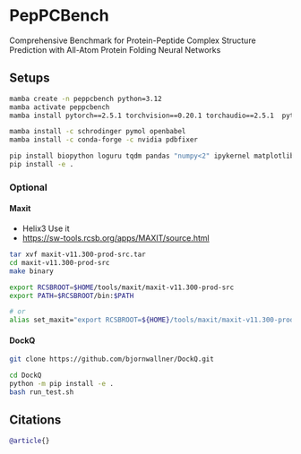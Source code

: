 # PepPCBench

Comprehensive Benchmark for Protein-Peptide Complex Structure Prediction with All-Atom Protein Folding Neural Networks

## Setups

```bash
mamba create -n peppcbench python=3.12
mamba activate peppcbench
mamba install pytorch==2.5.1 torchvision==0.20.1 torchaudio==2.5.1  pytorch-cuda=11.8 -c pytorch -c nvidia

mamba install -c schrodinger pymol openbabel
mamba install -c conda-forge -c nvidia pdbfixer

pip install biopython loguru tqdm pandas "numpy<2" ipykernel matplotlib seaborn fire pdb-tools gemmi gpustat absl-py
pip install -e .
```

### Optional

#### Maxit

- Helix3 Use it
- <https://sw-tools.rcsb.org/apps/MAXIT/source.html>

```bash
tar xvf maxit-v11.300-prod-src.tar
cd maxit-v11.300-prod-src
make binary

export RCSBROOT=$HOME/tools/maxit/maxit-v11.300-prod-src
export PATH=$RCSBROOT/bin:$PATH

# or
alias set_maxit="export RCSBROOT=${HOME}/tools/maxit/maxit-v11.300-prod-src && export PATH=${RCSBROOT}/bin:${PATH}"
```

#### DockQ

```bash
git clone https://github.com/bjornwallner/DockQ.git

cd DockQ
python -m pip install -e .
bash run_test.sh
```

#### 

## Citations

```bibtex
@article{}
```

